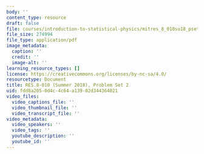 ```yaml
---
body: ''
content_type: resource
draft: false
file: courses/introduction-to-statistical-physics/mitres_8_010su18_pset2.pdf
file_size: 274994
file_type: application/pdf
image_metadata:
  caption: ''
  credit: ''
  image-alt: ''
learning_resource_types: []
license: https://creativecommons.org/licenses/by-nc-sa/4.0/
resourcetype: Document
title: RES.8-010 (Summer 2018), Problem Set 2
uid: fdd8a205-0d4c-4c64-a139-02d344364021
video_files:
  video_captions_file: ''
  video_thumbnail_file: ''
  video_transcript_file: ''
video_metadata:
  video_speakers: ''
  video_tags: ''
  youtube_description: ''
  youtube_id: ''
---
```

